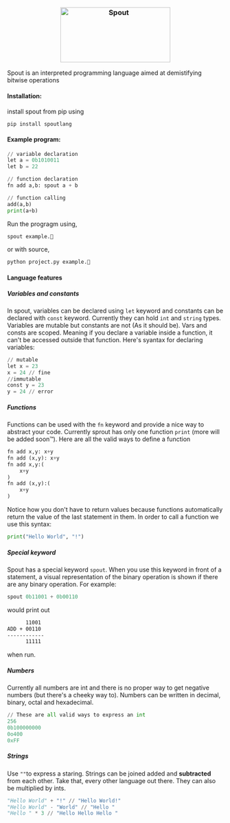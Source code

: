 <h3 align="center">
  <image src="https://github.com/TasfiqulTapu/Spout/assets/66732331/6ba91903-73ca-4ebe-9cf9-2ea2b5479140" width="256" height="128" alt="Spout">
</h3>


Spout is an interpreted programming language aimed at demistifying bitwise operations 

#### Installation:
install spout from pip using
```bash
pip install spoutlang
```
#### Example program:
```py
// variable declaration
let a = 0b1010011
let b = 22

// function declaration
fn add a,b: spout a + b

// function calling
add(a,b)
print(a+b)
```
Run the progragm using,
```bash
spout example.🐳
```
or with source,
```bash
python project.py example.🐳
```

#### Language features
##### Variables and constants
In spout, variables can be declared using `let` keyword and constants can be declared with `const` keyword. Currently they can hold `int` and `string` types. Variables are mutable but constants are not (As it should be). Vars and consts are scoped. Meaning if you declare a variable inside a function, it can't be accessed outside that function. Here's syantax for declaring variables:
```py
// mutable 
let x = 23
x = 24 // fine
//immutable
const y = 23
y = 24 // error
```

##### Functions
Functions can be used with the `fn` keyword and provide a nice way to abstract your code. Currently sprout has only one function `print` (more will be added soon™). Here are all the valid ways to define a function
```py
fn add x,y: x+y
fn add (x,y): x+y
fn add x,y:(
    x+y
)
fn add (x,y):(
    x+y
)
```
Notice how you don't have to return values because functions automatically return the value of the last statement in them. 
In order to call a function we use this syntax:
```py
print("Hello World", "!")
```

##### Special keyword
Spout has a special keyword `spout`. When you use this keyword in front of a statement, a visual representation of the binary operation is shown if there are any binary operation.
For example:
```py
spout 0b11001 + 0b00110
``` 
would print out 
```bash
      11001
ADD + 00110
------------
      11111
```
when run.

##### Numbers
Currently all numbers are int and there is no proper way to get negative numbers (but there's a cheeky way to). Numbers can be written in decimal, binary, octal and hexadecimal.
```py
// These are all valid ways to express an int
256
0b100000000
0o400
0xFF
``` 

##### Strings
Use `""`to express a staring. Strings can be joined added and **subtracted** from each other. Take that, every other language out there. They can also be multiplied by ints.
```py
"Hello World" + "!" // "Hello World!"
"Hello World" - "World" // "Hello "
"Hello " * 3 // "Hello Hello Hello "
```


